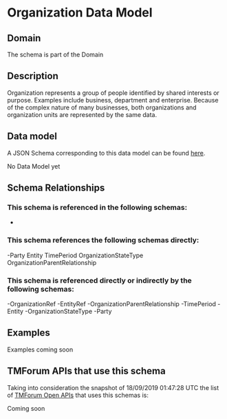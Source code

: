 # Organization Data Model

## Domain

The  schema is part of the  Domain

## Description

Organization represents a group of people identified by shared interests or purpose. Examples include business, department and enterprise. Because of the complex nature of many businesses, both organizations and organization units are represented by the same data.

## Data model

A JSON Schema corresponding to this data model can be found
[here](https://github.com/tmforum-rand/schemas/blob/master/EngagedParty/Organization.schema.json).

No Data Model yet

## Schema Relationships

### This schema is referenced in the following schemas:

-

### This schema references the following schemas directly:

-Party
Entity
TimePeriod
OrganizationStateType
OrganizationParentRelationship

### This schema is referenced directly or indirectly by the following schemas:

-OrganizationRef
-EntityRef
-OrganizationParentRelationship
-TimePeriod
-Entity
-OrganizationStateType
-Party



## Examples

Examples coming soon

## TMForum APIs that use this schema

Taking into consideration the snapshot of 18/09/2019 01:47:28 UTC the list of [TMForum Open APIs](https://www.tmforum.org/open-apis/) that uses this schemas is:

Coming soon